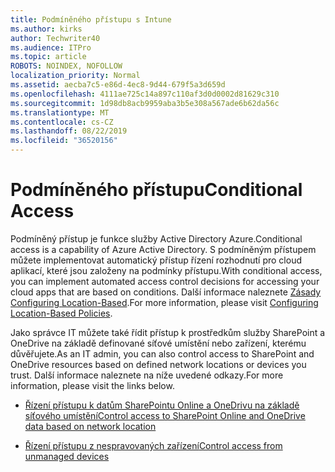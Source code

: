 ```yaml
---
title: Podmíněného přístupu s Intune
ms.author: kirks
author: Techwriter40
ms.audience: ITPro
ms.topic: article
ROBOTS: NOINDEX, NOFOLLOW
localization_priority: Normal
ms.assetid: aecba7c5-e86d-4ec8-9d44-679f5a3d659d
ms.openlocfilehash: 4111ae725c14a897c110af3d0d0002d81629c310
ms.sourcegitcommit: 1d98db8acb9959aba3b5e308a567ade6b62da56c
ms.translationtype: MT
ms.contentlocale: cs-CZ
ms.lasthandoff: 08/22/2019
ms.locfileid: "36520156"
---
```

# <a name="conditional-access"></a><span data-ttu-id="a1515-102">Podmíněného přístupu</span><span class="sxs-lookup"><span data-stu-id="a1515-102">Conditional Access</span></span>

<span data-ttu-id="a1515-103">Podmíněný přístup je funkce služby Active Directory Azure.</span><span class="sxs-lookup"><span data-stu-id="a1515-103">Conditional access is a capability of Azure Active Directory.</span></span> <span data-ttu-id="a1515-104">S podmíněným přístupem můžete implementovat automatický přístup řízení rozhodnutí pro cloud aplikací, které jsou založeny na podmínky přístupu.</span><span class="sxs-lookup"><span data-stu-id="a1515-104">With conditional access, you can implement automated access control decisions for accessing your cloud apps that are based on conditions.</span></span> <span data-ttu-id="a1515-105">Další informace naleznete [Zásady Configuring Location-Based](https://docs.microsoft.com/azure/active-directory/conditional-access/overview).</span><span class="sxs-lookup"><span data-stu-id="a1515-105">For more information, please visit [Configuring Location-Based Policies](https://docs.microsoft.com/azure/active-directory/conditional-access/overview).</span></span>

<span data-ttu-id="a1515-106">Jako správce IT můžete také řídit přístup k prostředkům služby SharePoint a OneDrive na základě definované síťové umístění nebo zařízení, kterému důvěřujete.</span><span class="sxs-lookup"><span data-stu-id="a1515-106">As an IT admin, you can also control access to SharePoint and OneDrive resources based on defined network locations or devices you trust.</span></span> <span data-ttu-id="a1515-107">Další informace naleznete na níže uvedené odkazy.</span><span class="sxs-lookup"><span data-stu-id="a1515-107">For more information, please visit the links below.</span></span>

- [<span data-ttu-id="a1515-108">Řízení přístupu k datům SharePointu Online a OneDrivu na základě síťového umístění</span><span class="sxs-lookup"><span data-stu-id="a1515-108">Control access to SharePoint Online and OneDrive data based on network location</span></span>](https://docs.microsoft.com/sharepoint/control-access-based-on-network-location)

- [<span data-ttu-id="a1515-109">Řízení přístupu z nespravovaných zařízení</span><span class="sxs-lookup"><span data-stu-id="a1515-109">Control access from unmanaged devices</span></span>](https://docs.microsoft.com/sharepoint/control-access-from-unmanaged-devices)

